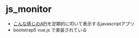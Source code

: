 # js_monitor
- [こんな感じのAPI](https://sheltered-escarpment-27022.herokuapp.com/get_hist_data)を定期的に叩いて表示するjavascriptアプリ
- bootstrap5 vue.js で実装されている
